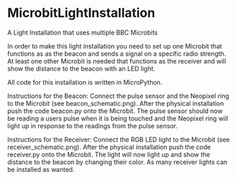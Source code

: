 # MicrobitLightInstallation
A Light Installation that uses multiple BBC Microbits

In order to make this light installation you need to set up one Microbit that functions as as the beacon and sends a signal on a specific radio strength. At least one other Microbit is needed that functions as the receiver and will show the distance to the beacon with an LED light.

All code for this installation is written in MicroPython.

Instructions for the Beacon:
Connect the pulse sensor and the Neopixel ring to the Microbit (see beacon_schematic.png).
After the physical installation push the code beacon.py onto the Microbit.
The pulse sensor should now be reading a users pulse when it is being touched and the Neopixel ring will light up in response to the readings from the pulse sensor.

Instructions for the Receiver:
Connect the RGB LED light to the Microbit (see receiver_schematic.png).
After the physical installation push the code receiver.py onto the Microbit.
The light will now light up and show the distance to the beacon by changing their color.
As many receiver lights can be installed as wanted.
